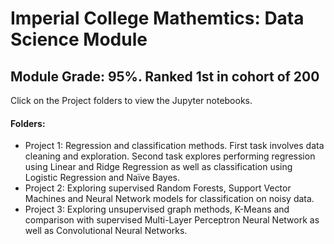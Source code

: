 # Imperial College Mathemtics: Data Science Module

## Module Grade: 95%. Ranked 1st in cohort of 200

Click on the Project folders to view the Jupyter notebooks.

#### Folders:
- Project 1: Regression and classification methods. First task involves data cleaning and exploration. Second task explores performing regression using Linear and Ridge Regression as well as classification using Logistic Regression and Naïve Bayes.
- Project 2: Exploring supervised Random Forests, Support Vector Machines and Neural Network models for classification on noisy data.
- Project 3: Exploring unsupervised graph methods, K-Means and comparison with supervised Multi-Layer Perceptron Neural Network as well as Convolutional Neural Networks.

